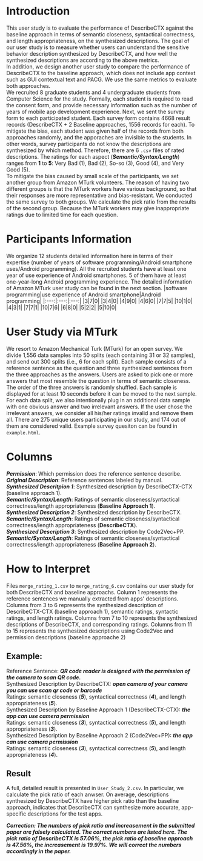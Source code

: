 # Introduction
This user study is to evaluate the performance of DescribeCTX against the baseline approach in terms of semantic closeness, syntactical correctness, and length appropriateness, on the synthesized descriptions. The goal of our user study is to measure whether users can understand the sensitive behavior description synthesized by DescribeCTX, and how well the synthesized descriptions are according to the above metrics.  
In addition, we design another user study to compare the performance of DescribeCTX to the baseline approach, which does not include app context such as GUI contextual text and PACG. We use the same metrics to evaluate both approaches.  
We recruited 8 graduate students and 4 undergraduate students from Computer Science for the study. Formally, each student is required to read the consent form, and provide necessary information such as the number of years of mobile app development experience. Next, we sent the survey form to each participated student. Each survey form contains 4668 result records (DescribeCTX + 2 Baseline approaches, 1556 records for each). To mitigate the bias, each student was given half of the records from both approaches randomly, and the apporaches are invisible to the students. In other words, survey participants do not know the descriptions are synthesized by which method. Therefore, there are 6 `.csv` files of rated descriptions. The ratings for each aspect (***Semantic/Syntax/Length***) ranges from **1** to **5**: Very Bad (1), Bad (2), So-so (3), Good (4), and Very Good (5).  
To mitigate the bias caused by small scale of the participants, we set another group from Amazon MTurk volunteers. The reason of having two different groups is that the MTurk workers have various background, so that their responses are more representative and bias-resistant. We conducted the same survey to both groups. We calculate the pick ratio from the results of the second group. Because the MTurk workers may give inappropriate ratings due to limited time for each question.
# Participants Information
We organize 12 students detailed information here in terms of their expertise (number of years of software programming/Android smartphone uses/Android programming). All the recruited students have at least one year of use experience of Android smartphones. 5 of them have at least one-year-long Android programming experience. 
The detailed information of Amazon MTurk user study can be found in the next section.
|software programming|use experience of Android smartphone|Android programming|
|:---:|:---:|:---:|
|3|7|0|
|3|4|0|
|4|9|0|
|4|6|0|
|7|7|5|
|10|1|0|
|4|3|1|
|7|7|1|
|10|7|6|
|6|8|0|
|5|2|2|
|5|10|0|
# User Study via MTurk
We resort to Amazon Mechanical Turk (MTurk) for an open survey. We divide 1,556 data samples into 50 splits (each containing 31 or 32 samples), and send out 300 splits (i.e., 6 for each split). Each sample consists of a reference sentence as the question and three synthesized sentences from the three approaches as the answers. Users are asked to pick one or more answers that most resemble the question in terms of semantic closeness. The order of the three answers is randomly shuffled. Each sample is displayed for at least 10 seconds before it can be moved to the next sample. For each data split, we also intentionally plug in an additional data sample with one obvious answer and two irrelevant answers. If the user chose the irrelevant answers, we consider all his/her ratings invalid and remove them all. There are 275 unique users participating in our study, and 174 out of them are considered valid. Example survey quesiton can be found in `example.html`.
# Columns
  ***Permission***: Which permission does the reference sentence describe.  
  ***Original Description***: Reference sentences labeled by manual.  
  ***Synthesized Descritpion 1***: Synthesized description by DescribeCTX-CTX (baseline approach 1).  
  ***Semantic/Syntax/Length***: Ratings of semantic closeness/syntactical correctness/length appropriateness (**Baseline Approach 1**).  
  ***Synthesized Description 2***: Synthesized description by DescribeCTX.  
  ***Semantic/Syntax/Length***: Ratings of semantic closeness/syntactical correctness/length appropriateness (**DescribeCTX**).  
  ***Synthesized Description 3***: Synthesized description by Code2Vec+PP.  
  ***Semantic/Syntax/Length***: Ratings of semantic closeness/syntactical correctness/length appropriateness (**Baseline Approach 2**).
# How to Interpret
Files `merge_rating_1.csv` to `merge_rating_6.csv` contains our user study for both DescribeCTX and baseline approachs. Column 1 represents the reference sentences we manually extracted from apps' descriptions. Columns from 3 to 6 represents the synthesized description of DescribeCTX-CTX (baseline approach 1), semantic ratings, syntactic ratings, and length ratings. Columns from 7 to 10 represents the synthesized descriptions of DescribeCTX, and corresponding ratings. Columns from 11 to 15 represents the synthesized descriptions using Code2Vec and permission descriptions (baseline approache 2)
## Example:
Reference Sentence: ***QR code reader is designed with the permission of the camera to scan QR code.***  
Synthesized Description by DescribeCTX: ***open camera of your camera you can use scan qr code or barcode***  
Ratings: semantic closeness (***5***), syntactical correctness (***4***), and length appropriateness (***5***).  
Synthesized Description by Baseline Approach 1 (DescribeCTX-CTX): ***the app can use camera permission***  
Ratings: semantic closeness (***3***), syntactical correctness (***5***), and length appropriateness (***3***).  
Synthesized Description by Baseline Approach 2 (Code2Vec+PP): ***the app can use camera permission***  
Ratings: semantic closeness (***3***), syntactical correctness (***5***), and length appropriateness (***4***).

## Result
A full, detailed result is presented in `User_Study_2.csv`. In particular, we calculate the pick ratio of each anwser. On average, descriptions synthesized by DescribeCTX have higher pick ratio than the baseline approach, indicates that DescribeCTX can synthesize more accurate, app-specific descriptions for the test apps. 

***Correction: The numbers of pick ratio and increasement in the submitted paper are falsely calculated. The correct numbers are listed here. The pick ratio of DescribeCTX is 57.06%, the pick ratio of baseline approach is 47.56%, the increasement is 19.97%. We will correct the numbers accordingly in the paper.***
